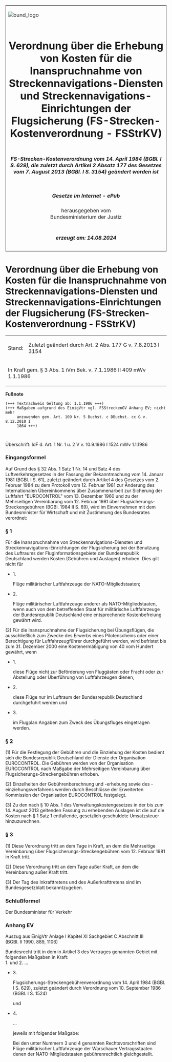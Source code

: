 <span id="DECKBLATT.html"></span>

<table border="0" frame="border" width="100%">

<tr valign="top">

<td align="left">

![bund\_logo](BfJ_2021_Web_de_de.gif)

</td>

<td align="right">

 

</td>

</tr>

<tr align="center" valign="middle">

<td colspan="2">

# Verordnung über die Erhebung von Kosten für die Inanspruchnahme von Streckennavigations-Diensten und Streckennavigations-Einrichtungen der Flugsicherung (FS-Strecken-Kostenverordnung - FSStrKV)

</td>

</tr>

<tr align="center" valign="middle">

<td colspan="2">

##### FS-Strecken-Kostenverordnung vom 14. April 1984 (BGBl. I S. 629), die zuletzt durch Artikel 2 Absatz 177 des Gesetzes vom 7. August 2013 (BGBl. I S. 3154) geändert worden ist

</td>

</tr>

<tr align="center" valign="middle">

<td colspan="2">

  
  

##### Gesetze im Internet - ePub  
  
herausgegeben vom  
Bundesministerium der Justiz

</td>

</tr>

<tr align="center" valign="bottom">

<td colspan="2">

  
  

##### erzeugt am: 14.08.2024

</td>

</tr>

</table>

<span id="BJNR006290984.html"></span>

# Verordnung über die Erhebung von Kosten für die Inanspruchnahme von Streckennavigations-Diensten und Streckennavigations-Einrichtungen der Flugsicherung (FS-Strecken-Kostenverordnung - FSStrKV)

<div>

<div class="jnhtml">

<table width="100%">

<colgroup>

<col width="10%">

</col>

<col width="90%">

</col>

</colgroup>

<tr>

<td>

Stand:

</div>

</div>

</td>

<td>

Zuletzt geändert durch Art. 2 Abs. 177 G v. 7.8.2013 I 3154

</td>

</tr>

<tr>

<td colspan="2">

In Kraft gem. § 3 Abs. 1 iVm Bek. v. 7.1.1986 II 409 mWv 1.1.1986

</td>

</tr>

</table>

</div>

</div>

<div>

  
**Fußnote**

<div class="jnhtml">

<div>

<div class="jurAbsatz">

  

``` 
(+++ Textnachweis Geltung ab: 1.1.1986 +++)
(+++ Maßgaben aufgrund des EinigVtr vgl. FSStreckenGV Anhang EV; nicht mehr 
     anzuwenden gem. Art. 109 Nr. 5 Buchst. c DBuchst. cc G v. 8.12.2010 I     
     1864 +++)

 
```

Überschrift: IdF d. Art. 1 Nr. 1 u. 2 V v. 10.9.1986 I 1524 mWv 1.1.1986

</div>

</div>

</div>

</div>

<span id="BJNR006290984BJNE000100328.html"></span>

### Eingangsformel  

<div>

<div class="jnhtml">

<div>

<div class="jurAbsatz">

Auf Grund des § 32 Abs. 1 Satz 1 Nr. 14 und Satz 4 des
Luftverkehrsgesetzes in der Fassung der Bekanntmachung vom 14. Januar
1981 (BGBl. I S. 61), zuletzt geändert durch Artikel 4 des Gesetzes vom
2. Februar 1984 zu dem Protokoll vom 12. Februar 1981 zur Änderung des
Internationalen Übereinkommens über Zusammenarbeit zur Sicherung der
Luftfahrt "EUROCONTROL" vom 13. Dezember 1960 und zu der Mehrseitigen
Vereinbarung vom 12. Februar 1981 über Flugsicherungs-Streckengebühren
(BGBl. 1984 II S. 69), wird im Einvernehmen mit dem Bundesminister für
Wirtschaft und mit Zustimmung des Bundesrates verordnet:

</div>

</div>

</div>

</div>

<span id="BJNR006290984BJNE000203311.html"></span>

### § 1  

<div>

<div class="jnhtml">

<div>

<div class="jurAbsatz">

Für die Inanspruchnahme von Streckennavigations-Diensten und
Streckennavigations-Einrichtungen der Flugsicherung bei der Benutzung
des Luftraums der Fluginformationsgebiete der Bundesrepublik Deutschland
werden Kosten (Gebühren und Auslagen) erhoben. Dies gilt nicht für

  - 1\.
    
    <div style="">
    
    Flüge militärischer Luftfahrzeuge der NATO-Mitgliedstaaten;
    
    </div>

  - 2\.
    
    <div style="">
    
    Flüge militärischer Luftfahrzeuge anderer als NATO-Mitgliedstaaten,
    wenn auch von dem betreffenden Staat für militärische Luftfahrzeuge
    der Bundesrepublik Deutschland eine entsprechende Kostenbefreiung
    gewährt wird.
    
    </div>

</div>

<div class="jurAbsatz">

(2) Für die Inanspruchnahme der Flugsicherung bei Übungsflügen, die
ausschließlich zum Zwecke des Erwerbs eines Pilotenscheins oder einer
Berechtigung für Luftfahrzeugführer durchgeführt werden, wird befristet
bis zum 31. Dezember 2000 eine Kostenermäßigung von 40 vom Hundert
gewährt, wenn

  - 1\.
    
    <div style="">
    
    diese Flüge nicht zur Beförderung von Fluggästen oder Fracht oder
    zur Abstellung oder Überführung von Luftfahrzeugen dienen,
    
    </div>

  - 2\.
    
    <div style="">
    
    diese Flüge nur im Luftraum der Bundesrepublik Deutschland
    durchgeführt werden und
    
    </div>

  - 3\.
    
    <div style="">
    
    im Flugplan Angaben zum Zweck des Übungsfluges eingetragen werden.
    
    </div>

</div>

</div>

</div>

</div>

<span id="BJNR006290984BJNE000302305.html"></span>

### § 2  

<div>

<div class="jnhtml">

<div>

<div class="jurAbsatz">

(1) Für die Festlegung der Gebühren und die Einziehung der Kosten
bedient sich die Bundesrepublik Deutschland der Dienste der Organisation
EUROCONTROL. Die Gebühren werden von der Organisation EUROCONTROL nach
Maßgabe der Mehrseitigen Vereinbarung über
Flugsicherungs-Streckengebühren erhoben.

</div>

<div class="jurAbsatz">

(2) Einzelheiten der Gebührenberechnung und -erhebung sowie des
-einziehungsverfahrens werden durch Beschlüsse der Erweiterten
Kommission der Organisation EUROCONTROL festgelegt.

</div>

<div class="jurAbsatz">

(3) Zu den nach § 10 Abs. 1 des Verwaltungskostengesetzes in der bis zum
14. August 2013 geltenden Fassung zu erhebenden Auslagen ist die auf die
Kosten nach § 1 Satz 1 entfallende, gesetzlich geschuldete Umsatzsteuer
hinzuzurechnen.

</div>

</div>

</div>

</div>

<span id="BJNR006290984BJNE000400328.html"></span>

### § 3  

<div>

<div class="jnhtml">

<div>

<div class="jurAbsatz">

(1) Diese Verordnung tritt an dem Tage in Kraft, an dem die Mehrseitige
Vereinbarung über Flugsicherungs-Streckengebühren vom 12. Februar 1981
in Kraft tritt.

</div>

<div class="jurAbsatz">

(2) Diese Verordnung tritt an dem Tage außer Kraft, an dem die
Vereinbarung außer Kraft tritt.

</div>

<div class="jurAbsatz">

(3) Der Tag des Inkrafttretens und des Außerkrafttretens sind im
Bundesgesetzblatt bekanntzugeben.

</div>

</div>

</div>

</div>

<span id="BJNR006290984BJNE000500328.html"></span>

### Schlußformel  

<div>

<div class="jnhtml">

<div>

<div class="jurAbsatz">

<span class="SP">Der Bundesminister für Verkehr</span>

</div>

</div>

</div>

</div>

<span id="BJNR006290984BJNE888800308.html"></span>

### Anhang EV  
Auszug aus EinigVtr Anlage I Kapitel XI Sachgebiet C Abschnitt III  
(BGBl. II 1990, 889, 1106)

<div>

<div class="jnhtml">

<div>

<div class="jurAbsatz">

Bundesrecht tritt in dem in Artikel 3 des Vertrages genannten Gebiet mit
folgenden Maßgaben in Kraft:  
1\. und 2. ...

  - 3\.
    
    <div style="">
    
    Flugsicherungs-Streckengebührenverordnung vom 14. April 1984 (BGBl.
    I S. 629), zuletzt geändert durch Verordnung vom 10. September 1986
    (BGBl. I S. 1524)
    
    </div>
    
    <div style="">
    
    und
    
    </div>

  - 4\.
    
    <div style="">
    
    ...
    
    </div>
    
    <div style="">
    
    jeweils mit folgender Maßgabe:
    
    </div>
    
    <div style="">
    
    Bei den unter Nummern 3 und 4 genannten Rechtsvorschriften sind
    Flüge militärischer Luftfahrzeuge der Warschauer Vertragsstaaten
    denen der NATO-Mitgliedstaaten gebührenrechtlich gleichgestellt.
    
    </div>

</div>

</div>

</div>

</div>
